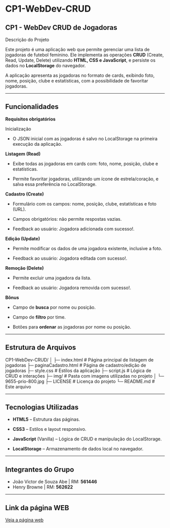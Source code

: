 # CP1-WebDev-CRUD
## CP1 - WebDev CRUD de Jogadoras
Descrição do Projeto

Este projeto é uma aplicação web que permite gerenciar uma lista de jogadoras de futebol feminino. Ele implementa as operações **CRUD** (Create, Read, Update, Delete) utilizando **HTML, CSS e JavaScript**, e persiste os dados no **LocalStorage** do navegador.

A aplicação apresenta as jogadoras no formato de cards, exibindo foto, nome, posição, clube e estatísticas, com a possibilidade de favoritar jogadoras.

---

## Funcionalidades
**Requisitos obrigatórios**

Inicialização

- O JSON inicial com as jogadoras é salvo no LocalStorage na primeira execução da aplicação.

**Listagem (Read)**

- Exibe todas as jogadoras em cards com: foto, nome, posição, clube e estatísticas.

- Permite favoritar jogadoras, utilizando um ícone de estrela/coração, e salva essa preferência no LocalStorage.

**Cadastro (Create)**

- Formulário com os campos: nome, posição, clube, estatísticas e foto (URL).

- Campos obrigatórios: não permite respostas vazias.

- Feedback ao usuário: Jogadora adicionada com sucesso!.

**Edição (Update)**

- Permite modificar os dados de uma jogadora existente, inclusive a foto.

- Feedback ao usuário: Jogadora editada com sucesso!.

**Remoção (Delete)**

- Permite excluir uma jogadora da lista.

- Feedback ao usuário: Jogadora removida com sucesso!.

**Bônus**

- Campo de **busca** por nome ou posição.

- Campo de **filtro** por time.

- Botões para **ordenar** as jogadoras por nome ou posição.

---

## Estrutura de Arquivos
CP1-WebDev-CRUD/
│
├─ index.html            # Página principal de listagem de jogadoras
├─ paginaCadastro.html   # Página de cadastro/edição de jogadoras
├─ style.css             # Estilos da aplicação
├─ script.js             # Lógica de CRUD e interações
├─ img/                  # Pasta com imagens utilizadas no projeto
│   └─ 9655-prio-800.jpg
├─ LICENSE               # Licença do projeto
└─ README.md             # Este arquivo

---

## Tecnologias Utilizadas

- **HTML5** – Estrutura das páginas.

- **CSS3** – Estilos e layout responsivo.

- **JavaScript** (Vanilla) – Lógica de CRUD e manipulação do LocalStorage.

- **LocalStorage** – Armazenamento de dados local no navegador.

---

## Integrantes do Grupo

- João Victor de Souza Abe | RM: **561446**
- Henry Browne | RM: **562622**

---

## Link da página WEB
[Veja a página web](https://mrjoaoabe.github.io/CP1-WebDev-CRUD/index.html)

